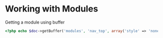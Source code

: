 # Working with Modules #
Getting a module using buffer
``` php
<?php echo $doc->getBuffer('modules', 'nav_top', array('style' => 'none')); ?>